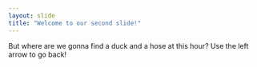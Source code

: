 ```yaml
---
layout: slide
title: "Welcome to our second slide!"
---
```

But where are we gonna find a duck and a hose at this hour?
Use the left arrow to go back!
